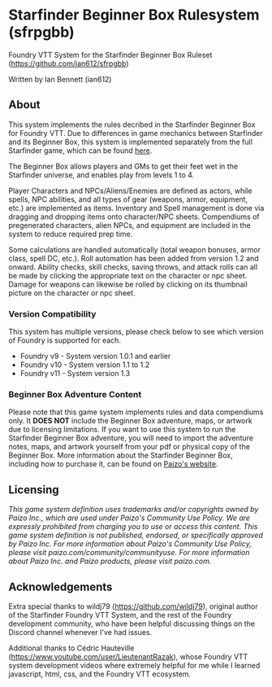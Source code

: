 # Starfinder Beginner Box Rulesystem (sfrpgbb)
Foundry VTT System for the Starfinder Beginner Box Ruleset (https://github.com/ian612/sfrpgbb)

Written by Ian Bennett (ian612)


## About
This system implements the rules decribed in the Starfinder Beginner Box for Foundry VTT. Due to differences in game mechanics between Starfinder and its Beginner Box, this system is implemented separately from the full Starfinder game, which can be found [here](https://foundryvtt.com/packages/sfrpg).

The Beginner Box allows players and GMs to get their feet wet in the Starfinder universe, and enables play from levels 1 to 4.

Player Characters and NPCs/Aliens/Enemies are defined as actors, while spells, NPC abilities, and all types of gear (weapons, armor, equipment, etc.) are implemented as items. Inventory and Spell management is done via dragging and dropping items onto character/NPC sheets. Compendiums of pregenerated characters, alien NPCs, and equipment are included in the system to reduce required prep time.

Some calculations are handled automatically (total weapon bonuses, armor class, spell DC, etc.). Roll automation has been added from version 1.2 and onward. Ability checks, skill checks, saving throws, and attack rolls can all be made by clicking the appropriate text on the character or npc sheet. Damage for weapons can likewise be rolled by clicking on its thumbnail picture on the character or npc sheet.

### Version Compatibility

This system has multiple versions, please check below to see which version of Foundry is supported for each.

- Foundry v9 - System version 1.0.1 and earlier
- Foundry v10 - System version 1.1 to 1.2
- Foundry v11 - System version 1.3

### Beginner Box Adventure Content

Please note that this game system implements rules and data compendiums only. It **DOES NOT** include the Beginner Box adventure, maps, or artwork due to licensing limitations. If you want to use this system to run the Starfinder Beginner Box adventure, you will need to import the adventure notes, maps, and artwork yourself from your pdf or physical copy of the Beginner Box. More information about the Starfinder Beginner Box, including how to purchase it, can be found on [Paizo's website](https://paizo.com/starfinder/beginnerbox).


## Licensing

_This game system definition uses trademarks and/or copyrights owned by Paizo Inc., which are used under Paizo's Community Use Policy. We are expressly prohibited from charging you to use or access this content. This game system definition is not published, endorsed, or specifically approved by Paizo Inc. For more information about Paizo's Community Use Policy, please visit paizo.com/community/communityuse. For more information about Paizo Inc. and Paizo products, please visit paizo.com._


## Acknowledgements

Extra special thanks to wildj79 (https://github.com/wildj79), original author of the Starfinder Foundry VTT System, and the rest of the Foundry development community, who have been helpful discussing things on the Discord channel whenever I've had issues.

Additional thanks to Cédric Hauteville (https://www.youtube.com/user/LieutenantRazak), whose Foundry VTT system development videos where extremely helpful for me while I learned javascript, html, css, and the Foundry VTT ecosystem.

